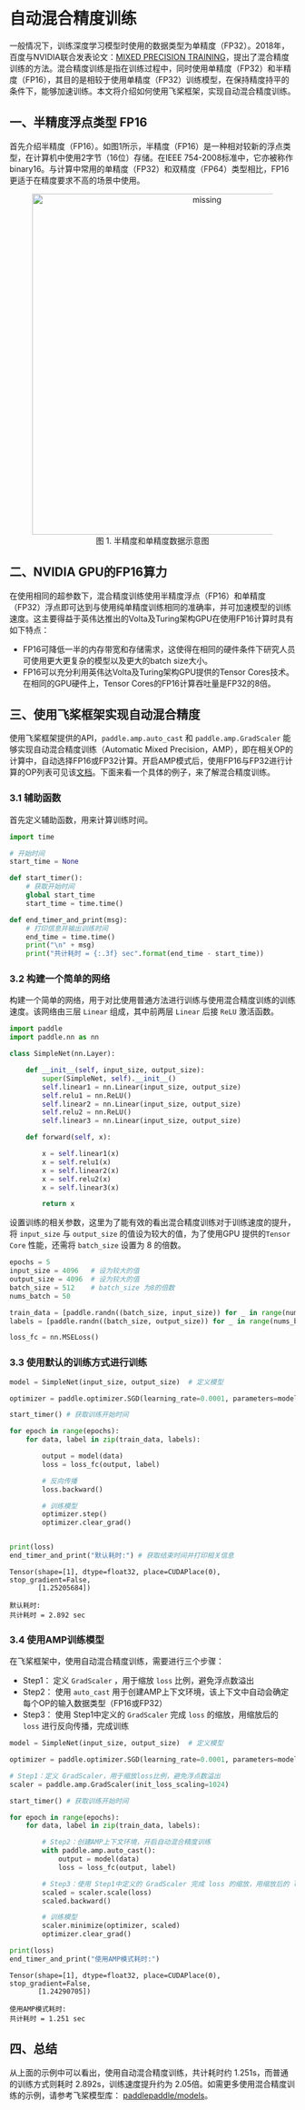 # 自动混合精度训练

一般情况下，训练深度学习模型时使用的数据类型为单精度（FP32）。2018年，百度与NVIDIA联合发表论文：[MIXED PRECISION TRAINING](https://arxiv.org/pdf/1710.03740.pdf)，提出了混合精度训练的方法。混合精度训练是指在训练过程中，同时使用单精度（FP32）和半精度（FP16），其目的是相较于使用单精度（FP32）训练模型，在保持精度持平的条件下，能够加速训练。本文将介绍如何使用飞桨框架，实现自动混合精度训练。

## 一、半精度浮点类型 FP16

首先介绍半精度（FP16）。如图1所示，半精度（FP16）是一种相对较新的浮点类型，在计算机中使用2字节（16位）存储。在IEEE 754-2008标准中，它亦被称作binary16。与计算中常用的单精度（FP32）和双精度（FP64）类型相比，FP16更适于在精度要求不高的场景中使用。

<figure align="center">
    <img src="https://paddleweb-static.bj.bcebos.com/images/fp16.png" width="600" alt='missing'/>
    <figcaption><center>图 1. 半精度和单精度数据示意图</center></figcaption>
</figure>

## 二、NVIDIA GPU的FP16算力
在使用相同的超参数下，混合精度训练使用半精度浮点（FP16）和单精度（FP32）浮点即可达到与使用纯单精度训练相同的准确率，并可加速模型的训练速度。这主要得益于英伟达推出的Volta及Turing架构GPU在使用FP16计算时具有如下特点：
- FP16可降低一半的内存带宽和存储需求，这使得在相同的硬件条件下研究人员可使用更大更复杂的模型以及更大的batch size大小。
- FP16可以充分利用英伟达Volta及Turing架构GPU提供的Tensor Cores技术。在相同的GPU硬件上，Tensor Cores的FP16计算吞吐量是FP32的8倍。

## 三、使用飞桨框架实现自动混合精度
使用飞桨框架提供的API，``paddle.amp.auto_cast`` 和 ``paddle.amp.GradScaler`` 能够实现自动混合精度训练（Automatic Mixed Precision，AMP），即在相关OP的计算中，自动选择FP16或FP32计算。开启AMP模式后，使用FP16与FP32进行计算的OP列表可见该[文档](https://www.paddlepaddle.org.cn/documentation/docs/zh/api/paddle/amp/Overview_cn.html)。下面来看一个具体的例子，来了解混合精度训练。

### 3.1 辅助函数
首先定义辅助函数，用来计算训练时间。


```python
import time

# 开始时间
start_time = None

def start_timer():
    # 获取开始时间
    global start_time
    start_time = time.time()

def end_timer_and_print(msg):
    # 打印信息并输出训练时间
    end_time = time.time()
    print("\n" + msg)
    print("共计耗时 = {:.3f} sec".format(end_time - start_time))
```

### 3.2 构建一个简单的网络

构建一个简单的网络，用于对比使用普通方法进行训练与使用混合精度训练的训练速度。该网络由三层 ``Linear`` 组成，其中前两层 ``Linear`` 后接 ``ReLU`` 激活函数。


```python
import paddle
import paddle.nn as nn

class SimpleNet(nn.Layer):

    def __init__(self, input_size, output_size):
        super(SimpleNet, self).__init__()
        self.linear1 = nn.Linear(input_size, output_size)
        self.relu1 = nn.ReLU()
        self.linear2 = nn.Linear(input_size, output_size)
        self.relu2 = nn.ReLU()
        self.linear3 = nn.Linear(input_size, output_size)

    def forward(self, x):

        x = self.linear1(x)
        x = self.relu1(x)
        x = self.linear2(x)
        x = self.relu2(x)
        x = self.linear3(x)

        return x
```

设置训练的相关参数，这里为了能有效的看出混合精度训练对于训练速度的提升，将 ``input_size`` 与 ``output_size`` 的值设为较大的值，为了使用GPU 提供的``Tensor Core`` 性能，还需将 ``batch_size`` 设置为 8 的倍数。


```python
epochs = 5
input_size = 4096   # 设为较大的值
output_size = 4096  # 设为较大的值
batch_size = 512    # batch_size 为8的倍数
nums_batch = 50

train_data = [paddle.randn((batch_size, input_size)) for _ in range(nums_batch)]
labels = [paddle.randn((batch_size, output_size)) for _ in range(nums_batch)]

loss_fc = nn.MSELoss()
```

### 3.3 使用默认的训练方式进行训练


```python
model = SimpleNet(input_size, output_size)  # 定义模型

optimizer = paddle.optimizer.SGD(learning_rate=0.0001, parameters=model.parameters())  # 定义优化器

start_timer() # 获取训练开始时间

for epoch in range(epochs):
    for data, label in zip(train_data, labels):

        output = model(data)
        loss = loss_fc(output, label)

        # 反向传播
        loss.backward()

        # 训练模型
        optimizer.step()
        optimizer.clear_grad()


print(loss)
end_timer_and_print("默认耗时:") # 获取结束时间并打印相关信息
```

    Tensor(shape=[1], dtype=float32, place=CUDAPlace(0), stop_gradient=False,
           [1.25205684])

    默认耗时:
    共计耗时 = 2.892 sec


### 3.4 使用AMP训练模型

在飞桨框架中，使用自动混合精度训练，需要进行三个步骤：

- Step1： 定义 ``GradScaler`` ，用于缩放 ``loss`` 比例，避免浮点数溢出
- Step2： 使用 ``auto_cast`` 用于创建AMP上下文环境，该上下文中自动会确定每个OP的输入数据类型（FP16或FP32）
- Step3： 使用 Step1中定义的 ``GradScaler`` 完成 ``loss`` 的缩放，用缩放后的 ``loss`` 进行反向传播，完成训练


```python
model = SimpleNet(input_size, output_size)  # 定义模型

optimizer = paddle.optimizer.SGD(learning_rate=0.0001, parameters=model.parameters())  # 定义优化器

# Step1：定义 GradScaler，用于缩放loss比例，避免浮点数溢出
scaler = paddle.amp.GradScaler(init_loss_scaling=1024)

start_timer() # 获取训练开始时间

for epoch in range(epochs):
    for data, label in zip(train_data, labels):

        # Step2：创建AMP上下文环境，开启自动混合精度训练
        with paddle.amp.auto_cast():
            output = model(data)
            loss = loss_fc(output, label)

        # Step3：使用 Step1中定义的 GradScaler 完成 loss 的缩放，用缩放后的 loss 进行反向传播
        scaled = scaler.scale(loss)
        scaled.backward()

        # 训练模型
        scaler.minimize(optimizer, scaled)
        optimizer.clear_grad()

print(loss)
end_timer_and_print("使用AMP模式耗时:")
```

    Tensor(shape=[1], dtype=float32, place=CUDAPlace(0), stop_gradient=False,
           [1.24290705])

    使用AMP模式耗时:
    共计耗时 = 1.251 sec


## 四、总结
从上面的示例中可以看出，使用自动混合精度训练，共计耗时约 1.251s，而普通的训练方式则耗时 2.892s，训练速度提升约为 2.05倍。如需更多使用混合精度训练的示例，请参考飞桨模型库： [paddlepaddle/models](https://github.com/PaddlePaddle/models)。
